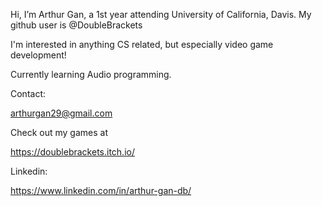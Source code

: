 Hi, I’m Arthur Gan, a 1st year attending University of California, Davis. My github user is @DoubleBrackets

I'm interested in anything CS related, but especially video game development!

Currently learning Audio programming.

Contact:

arthurgan29@gmail.com

Check out my games at

https://doublebrackets.itch.io/

Linkedin:

https://www.linkedin.com/in/arthur-gan-db/

 
<!---
DoubleBrackets/DoubleBrackets is a ✨ special ✨ repository because its `README.md` (this file) appears on your GitHub profile.
You can click the Preview link to take a look at your changes.
--->
